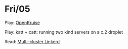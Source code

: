 # Fri/05

Play: [OpenKruise](https://github.blog/2021-02-03-deployment-reliability-at-github/)

Play: katt + catt: running two kind servers on a c.2 droplet

Read: [Multi-cluster Linkerd](https://linkerd.io/2/features/multicluster/)
